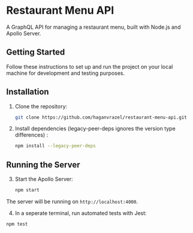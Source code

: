 # Restaurant Menu API

A GraphQL API for managing a restaurant menu, built with Node.js and Apollo Server.

## Getting Started

Follow these instructions to set up and run the project on your local machine for development and testing purposes.

## Installation

1. Clone the repository:
   ```bash
   git clone https://github.com/haganvrazel/restaurant-menu-api.git

2. Install dependencies (legacy-peer-deps ignores the version type differences) :
      ```bash
   npm install --legacy-peer-deps

## Running the Server

3. Start the Apollo Server:
   ```bash
   npm start
The server will be running on `http://localhost:4000`.

4. In a seperate terminal, run automated tests with Jest:
  ```bash
  npm test


